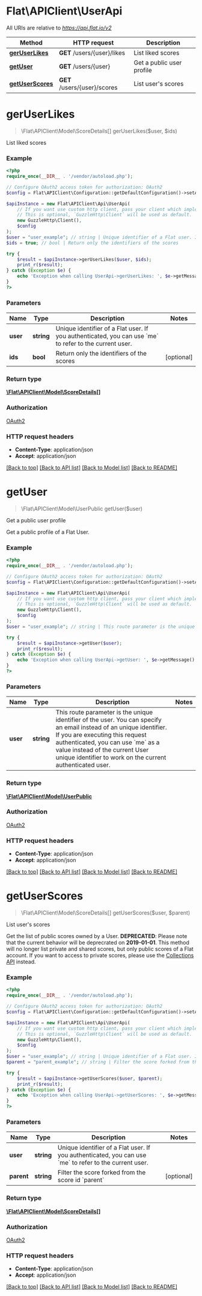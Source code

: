 # Flat\APIClient\UserApi

All URIs are relative to *https://api.flat.io/v2*

Method | HTTP request | Description
------------- | ------------- | -------------
[**gerUserLikes**](UserApi.md#gerUserLikes) | **GET** /users/{user}/likes | List liked scores
[**getUser**](UserApi.md#getUser) | **GET** /users/{user} | Get a public user profile
[**getUserScores**](UserApi.md#getUserScores) | **GET** /users/{user}/scores | List user&#39;s scores


# **gerUserLikes**
> \Flat\APIClient\Model\ScoreDetails[] gerUserLikes($user, $ids)

List liked scores

### Example
```php
<?php
require_once(__DIR__ . '/vendor/autoload.php');

// Configure OAuth2 access token for authorization: OAuth2
$config = Flat\APIClient\Configuration::getDefaultConfiguration()->setAccessToken('YOUR_ACCESS_TOKEN');

$apiInstance = new Flat\APIClient\Api\UserApi(
    // If you want use custom http client, pass your client which implements `GuzzleHttp\ClientInterface`.
    // This is optional, `GuzzleHttp\Client` will be used as default.
    new GuzzleHttp\Client(),
    $config
);
$user = "user_example"; // string | Unique identifier of a Flat user. If you authenticated, you can use `me` to refer to the current user.
$ids = true; // bool | Return only the identifiers of the scores

try {
    $result = $apiInstance->gerUserLikes($user, $ids);
    print_r($result);
} catch (Exception $e) {
    echo 'Exception when calling UserApi->gerUserLikes: ', $e->getMessage(), PHP_EOL;
}
?>
```

### Parameters

Name | Type | Description  | Notes
------------- | ------------- | ------------- | -------------
 **user** | **string**| Unique identifier of a Flat user. If you authenticated, you can use &#x60;me&#x60; to refer to the current user. |
 **ids** | **bool**| Return only the identifiers of the scores | [optional]

### Return type

[**\Flat\APIClient\Model\ScoreDetails[]**](../Model/ScoreDetails.md)

### Authorization

[OAuth2](../../README.md#OAuth2)

### HTTP request headers

 - **Content-Type**: application/json
 - **Accept**: application/json

[[Back to top]](#) [[Back to API list]](../../README.md#documentation-for-api-endpoints) [[Back to Model list]](../../README.md#documentation-for-models) [[Back to README]](../../README.md)

# **getUser**
> \Flat\APIClient\Model\UserPublic getUser($user)

Get a public user profile

Get a public profile of a Flat User.

### Example
```php
<?php
require_once(__DIR__ . '/vendor/autoload.php');

// Configure OAuth2 access token for authorization: OAuth2
$config = Flat\APIClient\Configuration::getDefaultConfiguration()->setAccessToken('YOUR_ACCESS_TOKEN');

$apiInstance = new Flat\APIClient\Api\UserApi(
    // If you want use custom http client, pass your client which implements `GuzzleHttp\ClientInterface`.
    // This is optional, `GuzzleHttp\Client` will be used as default.
    new GuzzleHttp\Client(),
    $config
);
$user = "user_example"; // string | This route parameter is the unique identifier of the user. You can specify an email instead of an unique identifier. If you are executing this request authenticated, you can use `me` as a value instead of the current User unique identifier to work on the current authenticated user.

try {
    $result = $apiInstance->getUser($user);
    print_r($result);
} catch (Exception $e) {
    echo 'Exception when calling UserApi->getUser: ', $e->getMessage(), PHP_EOL;
}
?>
```

### Parameters

Name | Type | Description  | Notes
------------- | ------------- | ------------- | -------------
 **user** | **string**| This route parameter is the unique identifier of the user. You can specify an email instead of an unique identifier. If you are executing this request authenticated, you can use &#x60;me&#x60; as a value instead of the current User unique identifier to work on the current authenticated user. |

### Return type

[**\Flat\APIClient\Model\UserPublic**](../Model/UserPublic.md)

### Authorization

[OAuth2](../../README.md#OAuth2)

### HTTP request headers

 - **Content-Type**: application/json
 - **Accept**: application/json

[[Back to top]](#) [[Back to API list]](../../README.md#documentation-for-api-endpoints) [[Back to Model list]](../../README.md#documentation-for-models) [[Back to README]](../../README.md)

# **getUserScores**
> \Flat\APIClient\Model\ScoreDetails[] getUserScores($user, $parent)

List user's scores

Get the list of public scores owned by a User.  **DEPRECATED**: Please note that the current behavior will be deprecrated on **2019-01-01**. This method will no longer list private and shared scores, but only public scores of a Flat account. If you want to access to private scores, please use the [Collections API](#tag/Collection) instead.

### Example
```php
<?php
require_once(__DIR__ . '/vendor/autoload.php');

// Configure OAuth2 access token for authorization: OAuth2
$config = Flat\APIClient\Configuration::getDefaultConfiguration()->setAccessToken('YOUR_ACCESS_TOKEN');

$apiInstance = new Flat\APIClient\Api\UserApi(
    // If you want use custom http client, pass your client which implements `GuzzleHttp\ClientInterface`.
    // This is optional, `GuzzleHttp\Client` will be used as default.
    new GuzzleHttp\Client(),
    $config
);
$user = "user_example"; // string | Unique identifier of a Flat user. If you authenticated, you can use `me` to refer to the current user.
$parent = "parent_example"; // string | Filter the score forked from the score id `parent`

try {
    $result = $apiInstance->getUserScores($user, $parent);
    print_r($result);
} catch (Exception $e) {
    echo 'Exception when calling UserApi->getUserScores: ', $e->getMessage(), PHP_EOL;
}
?>
```

### Parameters

Name | Type | Description  | Notes
------------- | ------------- | ------------- | -------------
 **user** | **string**| Unique identifier of a Flat user. If you authenticated, you can use &#x60;me&#x60; to refer to the current user. |
 **parent** | **string**| Filter the score forked from the score id &#x60;parent&#x60; | [optional]

### Return type

[**\Flat\APIClient\Model\ScoreDetails[]**](../Model/ScoreDetails.md)

### Authorization

[OAuth2](../../README.md#OAuth2)

### HTTP request headers

 - **Content-Type**: application/json
 - **Accept**: application/json

[[Back to top]](#) [[Back to API list]](../../README.md#documentation-for-api-endpoints) [[Back to Model list]](../../README.md#documentation-for-models) [[Back to README]](../../README.md)

